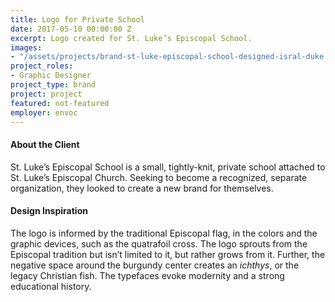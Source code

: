 ```yaml
---
title: Logo for Private School
date: 2017-05-10 00:00:00 Z
excerpt: Logo created for St. Luke’s Episcopal School.
images:
- "/assets/projects/brand-st-luke-episcopal-school-designed-isral-duke.jpg"
project_roles:
- Graphic Designer
project_type: brand
project: project
featured: not-featured
employer: envoc
---
```

#### About the Client

St. Luke’s Episcopal School is a small, tightly-knit, private school attached to St. Luke’s Episcopal Church. Seeking to become a recognized, separate organization, they looked to create a new brand for themselves. 

#### Design Inspiration

The logo is informed by the traditional Episcopal flag, in the colors and the graphic devices, such as the quatrafoil cross. The logo sprouts from the Episcopal tradition but isn’t limited to it, but rather grows from it. Further, the negative space around the burgundy center creates an _ichthys_, or the legacy Christian fish. The typefaces evoke modernity and a strong educational history.
